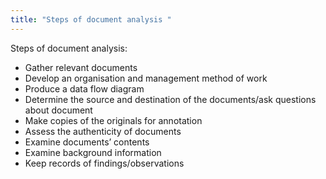 ```yaml
---
title: "Steps of document analysis "
--- 
```

Steps of document analysis:

- Gather relevant documents
- Develop an organisation and management method of work
- Produce a data flow diagram
- Determine the source and destination of the documents/ask questions about document
- Make copies of the originals for annotation
- Assess the authenticity of documents
- Examine documents’ contents
- Examine background information
- Keep records of findings/observations